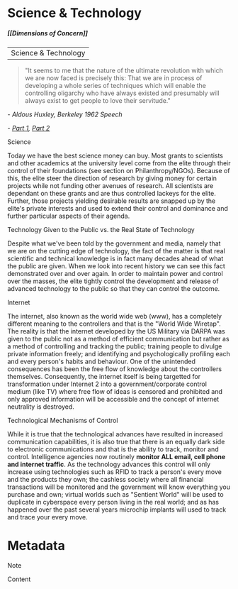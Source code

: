 # Science & Technology
##### [[Dimensions of Concern]]


|   |
|---|
|Science & Technology|

> "It seems to me that the nature of the ultimate revolution with which we are now faced is precisely this: That we are in process of developing a whole series of techniques which will enable the controlling oligarchy who have always existed and presumably will always exist to get people to love their servitude."

_- Aldous Huxley, Berkeley 1962 Speech_

_- [Part 1](https://web.archive.org/web/20081028132730/http://globalistagenda.org/audio/Aldous_Huxley--The_Ultimate_Revolution--Berkeley_Part1.mp3), [Part 2](https://web.archive.org/web/20081028132730/http://globalistagenda.org/audio/Aldous_Huxley--The_Ultimate_Revolution--Berkeley_Part2.mp3)_  

Science

Today we have the best science money can buy. Most grants to scientists and other academics at the university level come from the elite through their control of their foundations (see section on Philanthropy/NGOs). Because of this, the elite steer the direction of research by giving money for certain projects while not funding other avenues of research. All scientists are dependant on these grants and are thus controlled lackeys for the elite. Further, those projects yielding desirable results are snapped up by the elite's private interests and used to extend their control and dominance and further particular aspects of their agenda.

Technology Given to the Public vs. the Real State of Technology

Despite what we've been told by the government and media, namely that we are on the cutting edge of technology, the fact of the matter is that real scientific and technical knowledge is in fact many decades ahead of what the public are given. When we look into recent history we can see this fact demonstrated over and over again. In order to maintain power and control over the masses, the elite tightly control the development and release of advanced technology to the public so that they can control the outcome.

Internet

The internet, also known as the world wide web (www), has a completely different meaning to the controllers and that is the "World Wide Wiretap". The reality is that the internet developed by the US Military via DARPA was given to the public not as a method of efficient communication but rather as a method of controlling and tracking the public; training people to divulge private information freely; and identifying and psychologically profiling each and every person's habits and behaviour. One of the unintended consequences has been the free flow of knowledge about the controllers themselves. Consequently, the internet itself is being targetted for transformation under Internet 2 into a government/corporate control medium (like TV) where free flow of ideas is censored and prohibited and only approved information will be accessible and the concept of internet neutrality is destroyed.

Technological Mechanisms of Control

While it is true that the technological advances have resulted in increased communication capabilities, it is also true that there is an equally dark side to electronic communications and that is the ability to track, monitor and control. Intelligence agencies now routinely **monitor ALL email, cell phone and internet traffic**. As the technology advances this control will only increase using technologies such as RFID to track a person's every move and the products they own; the cashless society where all financial transactions will be monitored and the government will know everything you purchase and own; virtual worlds such as "Sentient World" will be used to duplicate in cyberspace every person living in the real world; and as has happened over the past several years microchip implants will used to track and trace your every move.

# Metadata
> [!NOTE]
> Content